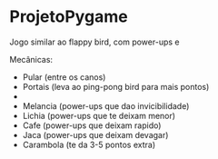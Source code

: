 # ProjetoPygame

Jogo similar ao flappy bird, com power-ups e 

Mecânicas:

- Pular (entre os canos)
- Portais (leva ao ping-pong bird para mais pontos)
-
- Melancia (power-ups que dao invicibilidade)
- Lichia (power-ups que te deixam menor)
- Cafe (power-ups que deixam rapido)
- Jaca (power-ups que deixam devagar)
- Carambola (te da 3-5 pontos extra)
